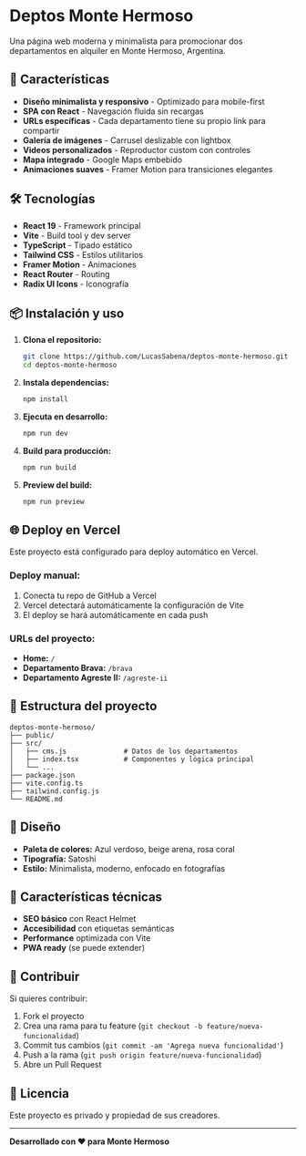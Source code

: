 # Deptos Monte Hermoso

Una página web moderna y minimalista para promocionar dos departamentos en alquiler en Monte Hermoso, Argentina.

## 🚀 Características

- **Diseño minimalista y responsivo** - Optimizado para mobile-first
- **SPA con React** - Navegación fluida sin recargas
- **URLs específicas** - Cada departamento tiene su propio link para compartir
- **Galería de imágenes** - Carrusel deslizable con lightbox
- **Videos personalizados** - Reproductor custom con controles
- **Mapa integrado** - Google Maps embebido
- **Animaciones suaves** - Framer Motion para transiciones elegantes

## 🛠️ Tecnologías

- **React 19** - Framework principal
- **Vite** - Build tool y dev server
- **TypeScript** - Tipado estático
- **Tailwind CSS** - Estilos utilitarios
- **Framer Motion** - Animaciones
- **React Router** - Routing
- **Radix UI Icons** - Iconografía

## 📦 Instalación y uso

1. **Clona el repositorio:**
   ```bash
   git clone https://github.com/LucasSabena/deptos-monte-hermoso.git
   cd deptos-monte-hermoso
   ```

2. **Instala dependencias:**
   ```bash
   npm install
   ```

3. **Ejecuta en desarrollo:**
   ```bash
   npm run dev
   ```

4. **Build para producción:**
   ```bash
   npm run build
   ```

5. **Preview del build:**
   ```bash
   npm run preview
   ```

## 🌐 Deploy en Vercel

Este proyecto está configurado para deploy automático en Vercel.

### Deploy manual:
1. Conecta tu repo de GitHub a Vercel
2. Vercel detectará automáticamente la configuración de Vite
3. El deploy se hará automáticamente en cada push

### URLs del proyecto:
- **Home:** `/`
- **Departamento Brava:** `/brava`
- **Departamento Agreste II:** `/agreste-ii`

## 📁 Estructura del proyecto

```
deptos-monte-hermoso/
├── public/
├── src/
│   ├── cms.js              # Datos de los departamentos
│   ├── index.tsx           # Componentes y lógica principal
│   └── ...
├── package.json
├── vite.config.ts
├── tailwind.config.js
└── README.md
```

## 🎨 Diseño

- **Paleta de colores:** Azul verdoso, beige arena, rosa coral
- **Tipografía:** Satoshi
- **Estilo:** Minimalista, moderno, enfocado en fotografías

## 📱 Características técnicas

- **SEO básico** con React Helmet
- **Accesibilidad** con etiquetas semánticas
- **Performance** optimizada con Vite
- **PWA ready** (se puede extender)

## 🤝 Contribuir

Si quieres contribuir:
1. Fork el proyecto
2. Crea una rama para tu feature (`git checkout -b feature/nueva-funcionalidad`)
3. Commit tus cambios (`git commit -am 'Agrega nueva funcionalidad'`)
4. Push a la rama (`git push origin feature/nueva-funcionalidad`)
5. Abre un Pull Request

## 📄 Licencia

Este proyecto es privado y propiedad de sus creadores.

---

**Desarrollado con ❤️ para Monte Hermoso**
